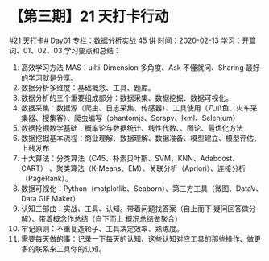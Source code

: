 # 【第三期】21 天打卡行动

#21 天打卡# Day01
专栏：数据分析实战 45 讲
时间：2020-02-13
学习：开篇词、01、02、03
学习要点和总结：

1. 高效学习方法 MAS：uilti-Dimension 多角度、Ask 不懂就问、Sharing 最好的学习就是分享。
2. 数据分析多维度：基础概念、工具、题库。
3. 数据分析的三个重要组成部分：数据采集、数据挖掘、数据可视化。
4. 数据采集：数据源（爬虫、日志采集、传感器）、工具使用（八爪鱼、火车采集器、搜集客）、爬虫编写（phantomjs、Scrapy、lxml、Selenium）
5. 数据挖掘数学基础：概率论与数据统计、线性代数、、图论、最优化方法
6. 数据挖掘基本流程：商业理解、数据理解、数据准备、模型建立、模型评估、上线发布
7. 十大算法：分类算法（C45、朴素贝叶斯、SVM、KNN、Adaboost、CART）
   、聚类算法（K-Means、EM）、关联分析（Apriori）、连接分析（PageRank）。
8. 数据可视化：Python（matplotlib、Seaborn）、第三方工具（微图、DataV、Data GIF Maker）
9. 认知三部曲：实战、工具、认知。带着问题找答案（自上而下 疑问回答做分解）、带着概念作总结（自下而上 概况总结做聚合）
10. 牢记原则：不重复造轮子、工具决定效率、熟练度。
11. 需要每天做的事：记录一下每天的认知、这些认知对应工具的那些操作、做更多的联系来工具你的认知。
